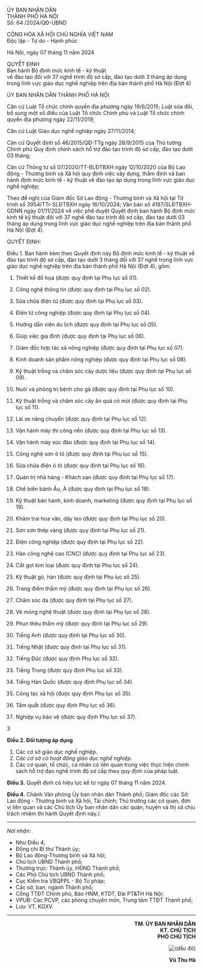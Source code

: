 ỦY BAN NHÂN DÂN  
THÀNH PHỐ HÀ NỘI  
Số: 64            /2024/QĐ-UBND  

CỘNG HÒA XÃ HỘI CHỦ NGHĨA VIỆT NAM  
Độc lập - Tự do - Hạnh phúc  

Hà Nội, ngày 07 tháng 11 năm 2024  

QUYẾT ĐỊNH  
Ban hành Bộ định mức kinh tế - kỹ thuật  
về đào tạo đối với 37 nghề trình độ sơ cấp, đào tạo dưới 3 tháng áp dụng  
trong lĩnh vực giáo dục nghề nghiệp trên địa bàn thành phố Hà Nội (Đợt 4)  

ỦY BAN NHÂN DÂN THÀNH PHỐ HÀ NỘI

Căn cứ Luật Tổ chức chính quyền địa phương ngày 19/6/2015; Luật sửa đổi, bổ sung một số điều của Luật Tổ chức Chính phủ và Luật Tổ chức chính quyền địa phương ngày 22/11/2019;

Căn cứ Luật Giáo dục nghề nghiệp ngày 27/11/2014;

Căn cứ Quyết định số 46/2015/QĐ-TTg ngày 28/9/2015 của Thủ tướng Chính phủ Quy định chính sách hỗ trợ đào tạo trình độ sơ cấp, đào tạo dưới 03 tháng;

Căn cứ Thông tư số 07/2020/TT-BLĐTBXH ngày 12/10/2020 của Bộ Lao động - Thương binh và Xã hội quy định việc xây dựng, thẩm định và ban hành định mức kinh tế - kỹ thuật về đào tạo áp dụng trong lĩnh vực giáo dục nghề nghiệp;

Theo đề nghị của Giám đốc Sở Lao động - Thương binh và Xã hội tại Tờ trình số 3954/TTr-SLĐTBXH ngày 16/10/2024; Văn bản số 4187/SLĐTBXH-GDNN ngày 01/11/2024 về việc phê duyệt Quyết định ban hành Bộ định mức kinh tế kỹ thuật đối với 37 nghề đào tạo trình độ sơ cấp, đào tạo dưới 03 tháng áp dụng trong lĩnh vực giáo dục nghề nghiệp trên địa bàn thành phố Hà Nội (Đợt 4).

QUYẾT ĐỊNH:

Điều 1. Ban hành kèm theo Quyết định này Bộ định mức kinh tế - kỹ thuật về đào tạo trình độ sơ cấp, đào tạo dưới 3 tháng đối với 37 nghề trong lĩnh vực giáo dục nghề nghiệp trên địa bàn thành phố Hà Nội (Đợt 4), gồm:

1. Thiết kế đồ họa (được quy định tại Phụ lục số 01).
2. Công nghệ thông tin (được quy định tại Phụ lục số 02).
3. Sửa chữa điện tử (được quy định tại Phụ lục số 03).
4. Điện tử công nghiệp (được quy định tại Phụ lục số 04).
5. Hướng dẫn viên du lịch (được quy định tại Phụ lục số 05).
6. Giúp việc gia đình (được quy định tại Phụ lục số 06).
7. Giám đốc hợp tác xã nông nghiệp (được quy định tại Phụ lục số 07).


8. Kinh doanh sản phẩm nông nghiệp (được quy định tại Phụ lục số 08).
9. Kỹ thuật trồng và chăm sóc cây dược liệu (được quy định tại Phụ lục số 09).
10. Nuôi và phòng trị bệnh cho gà (được quy định tại Phụ lục số 10).
11. Kỹ thuật trồng và chăm sóc cây ăn quả có múi (được quy định tại Phụ lục số 11).
12. Lái xe nâng chuyển (được quy định tại Phụ lục số 12).
13. Vận hành máy thi công nền (được quy định tại Phụ lục số 13).
14. Vận hành máy xúc đào (được quy định tại Phụ lục số 14).
15. Công nghệ sơn ô tô (được quy định tại Phụ lục số 15).
16. Sửa chữa điện ô tô (được quy định tại Phụ lục số 16).
17. Quản trị nhà hàng - Khách sạn (được quy định tại Phụ lục số 17).
18. Chế biến bánh Âu, Á (được quy định tại Phụ lục số 18).
19. Kỹ thuật bán hành, kinh doanh, marketing (được quy định tại Phụ lục số 19).
20. Khảm trai hoa văn, dây leo (được quy định tại Phụ lục số 20).
21. Sơn sơn thép vàng (được quy định tại Phụ lục số 21).
22. Điện công nghiệp (được quy định tại Phụ lục số 22).
23. Hàn công nghệ cao (CNC) (được quy định tại Phụ lục số 23).
24. Cắt gọt kim loại (được quy định tại Phụ lục số 24).
25. Kỹ thuật gò, hàn (được quy định tại Phụ lục số 25).
26. Trang điểm thẩm mỹ (được quy định tại Phụ lục số 26).
27. Chăm sóc da (được quy định tại Phụ lục số 27).
28. Vẽ móng nghệ thuật (được quy định tại Phụ lục số 28).
29. Phun thêu thẩm mỹ (được quy định tại Phụ lục số 29).
30. Tiếng Anh (được quy định tại Phụ lục số 30).
31. Tiếng Nhật (được quy định tại Phụ lục số 31).
32. Tiếng Đức (được quy định Phụ lục số 32).
33. Tiếng Trung (được quy định Phụ lục số 33).
34. Tiếng Hàn Quốc (được quy định Phụ lục số 34).
35. Công tác xã hội (được quy định Phụ lục số 35).
36. Tẩm quất (được quy định Phụ lục số 36).
37. Nghiệp vụ bảo vệ (được quy định Phụ lục số 37).


3

**Điều 2. Đối tượng áp dụng**
1. Các cơ sở giáo dục nghề nghiệp.
2. _Các cơ sở có hoạt động giáo dục nghề nghiệp._
3. Các cơ quan, tổ chức, cá nhân có liên quan trong việc thực hiện chính sách hỗ trợ đạo nghề trình độ sơ cấp theo quy định của pháp luật.

**Điều 3.** Quyết định có hiệu lực kể từ ngày 07 tháng 11 năm 2024.

**Điều 4.** Chánh Văn phòng Ủy ban nhân dân Thành phố; Giám đốc các Sở: Lao động - Thương binh và Xã hội, Tài chính; Thủ trưởng các cơ quan, đơn vị liên quan và các Chủ tịch Ủy ban nhân dân các quận, huyện và thị xã chịu trách nhiệm thi hành Quyết định này./.

---
_Nơi nhận:_
- Như Điều 4;
- Đồng chí Bí thư Thành ủy;
- Bộ Lao động-Thương binh và Xã hội;
- Chủ tịch UBND Thành phố;
- Thường trực: Thành ủy, HĐND Thành phố;
- Các Phó Chủ tịch UBND Thành phố;
- Cục Kiểm tra VBQPPL - Bộ Tư pháp;
- Các sở, ban, ngành Thành phố;
- Cổng TTĐT Chính phủ, Báo HNM, KTDT, Đài PT&TH Hà Nội;
- VPUB: Các PCVP, các phòng chuyên môn, Trung tâm TTĐT Thành phố;
- Lưu: VT, KGXV.

---

<div align="right">

**TM. ỦY BAN NHÂN DÂN**  
**KT. CHỦ TỊCH**  
**PHÓ CHỦ TỊCH**

<img src="https://latex.codecogs.com/png.image?\dpi{110} \huge \text{(dấu đỏ)}" title="(dấu đỏ)"/>

**Vũ Thu Hà**

</div>
